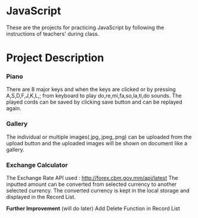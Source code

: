 # JavaScript

These are the projects for practicing JavaScript by following the instructions of teachers' during class.

# Project Description
### Piano 

There are 8 major keys and when the keys are clicked or by pressing A,S,D,F,J,K,L,; from keyboard to play do,re,mi,fa,so,la,ti,do sounds. The played cords can be saved by clicking save button and can be replayed again.

### Gallery

The individual or multiple images(.jpg,.jpeg,.png) can be uploaded from the upload button and the uploaded images will be shown on document like a gallery.

### Exchange Calculator

The Exchange Rate API used : http://forex.cbm.gov.mm/api/latest
The inputted amount can be converted from selected currency to another selected currency. The converted currency is kept in the local storage and displayed in the Record List. 

**Further Improvement** (will do later)
Add Delete Function in Record List
